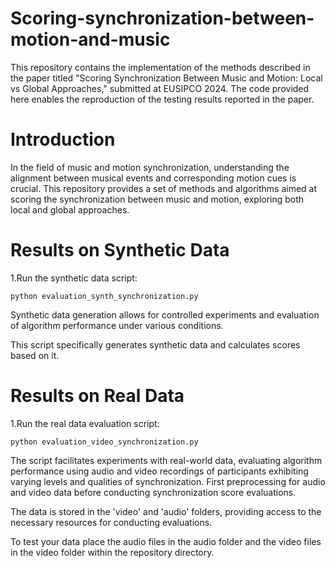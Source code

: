 # Scoring-synchronization-between-motion-and-music
This repository contains the implementation of the methods described in the paper titled "Scoring Synchronization Between Music and Motion: Local vs Global Approaches," submitted at EUSIPCO 2024. The code provided here enables the reproduction of the testing results reported in the paper.


# Introduction 
In the field of music and motion synchronization, understanding the alignment between musical events and corresponding motion cues is crucial. This repository provides a set of methods and algorithms aimed at scoring the synchronization between music and motion, exploring both local and global approaches.


# Results on Synthetic Data
1.Run the synthetic data  script:

`python evaluation_synth_synchronization.py` 

Synthetic data generation allows for controlled experiments and evaluation of algorithm performance under various conditions. 

This script specifically generates synthetic data and calculates scores based on it.


# Results on Real Data
1.Run the real data evaluation script:

`python evaluation_video_synchronization.py`

The script facilitates experiments with real-world data, evaluating algorithm performance using audio and video recordings of participants exhibiting varying levels and qualities of synchronization. First preprocessing for audio and video data before conducting synchronization score evaluations.
 
The data is stored in the 'video' and 'audio' folders, providing access to the necessary resources for conducting evaluations.
  
To test your data place the audio files in the audio folder and the video files in the video folder within the repository directory.



 





